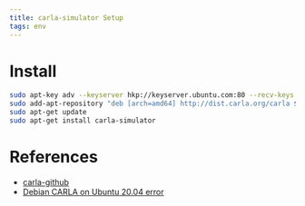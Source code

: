```yaml
---
title: carla-simulator Setup
tags: env
---
```


<!--more-->

# Install

```sh
sudo apt-key adv --keyserver hkp://keyserver.ubuntu.com:80 --recv-keys 1AF1527DE64CB8D9
sudo add-apt-repository "deb [arch=amd64] http://dist.carla.org/carla $(lsb_release -sc) main"
sudo apt-get update
sudo apt-get install carla-simulator
```

# References

- [carla-github](https://github.com/carla-simulator/carla)
- [Debian CARLA on Ubuntu 20.04 error](https://github.com/carla-simulator/carla/issues/3374)